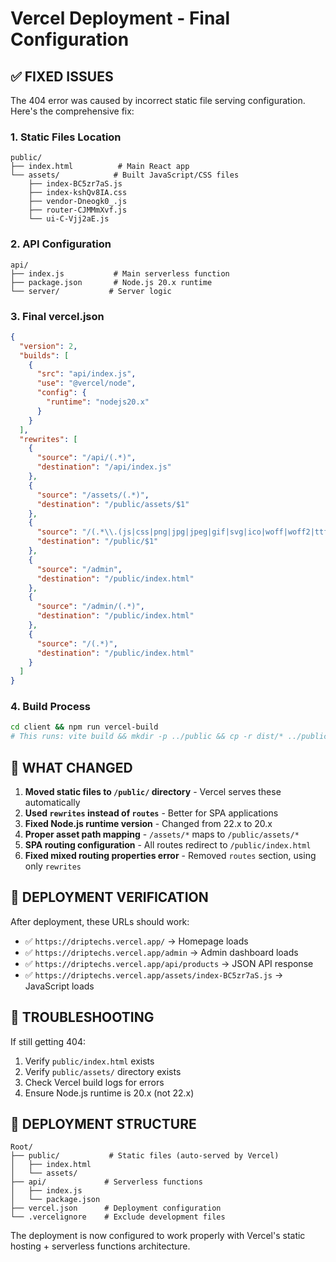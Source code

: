 # Vercel Deployment - Final Configuration

## ✅ FIXED ISSUES

The 404 error was caused by incorrect static file serving configuration. Here's the comprehensive fix:

### 1. **Static Files Location**
```
public/
├── index.html          # Main React app
└── assets/            # Built JavaScript/CSS files
    ├── index-BC5zr7aS.js
    ├── index-kshQv8IA.css
    ├── vendor-Dneogk0_.js
    ├── router-CJMMmXvf.js
    └── ui-C-Vjj2aE.js
```

### 2. **API Configuration**
```
api/
├── index.js           # Main serverless function
├── package.json       # Node.js 20.x runtime
└── server/           # Server logic
```

### 3. **Final vercel.json**
```json
{
  "version": 2,
  "builds": [
    {
      "src": "api/index.js",
      "use": "@vercel/node",
      "config": {
        "runtime": "nodejs20.x"
      }
    }
  ],
  "rewrites": [
    {
      "source": "/api/(.*)",
      "destination": "/api/index.js"
    },
    {
      "source": "/assets/(.*)",
      "destination": "/public/assets/$1"
    },
    {
      "source": "/(.*\\.(js|css|png|jpg|jpeg|gif|svg|ico|woff|woff2|ttf|eot))",
      "destination": "/public/$1"
    },
    {
      "source": "/admin",
      "destination": "/public/index.html"
    },
    {
      "source": "/admin/(.*)",
      "destination": "/public/index.html"
    },
    {
      "source": "/(.*)",
      "destination": "/public/index.html"
    }
  ]
}
```

### 4. **Build Process**
```bash
cd client && npm run vercel-build
# This runs: vite build && mkdir -p ../public && cp -r dist/* ../public/
```

## 🎯 WHAT CHANGED

1. **Moved static files to `/public/` directory** - Vercel serves these automatically
2. **Used `rewrites` instead of `routes`** - Better for SPA applications
3. **Fixed Node.js runtime version** - Changed from 22.x to 20.x
4. **Proper asset path mapping** - `/assets/*` maps to `/public/assets/*`
5. **SPA routing configuration** - All routes redirect to `/public/index.html`
6. **Fixed mixed routing properties error** - Removed `routes` section, using only `rewrites`

## 🚀 DEPLOYMENT VERIFICATION

After deployment, these URLs should work:
- ✅ `https://driptechs.vercel.app/` → Homepage loads
- ✅ `https://driptechs.vercel.app/admin` → Admin dashboard loads
- ✅ `https://driptechs.vercel.app/api/products` → JSON API response
- ✅ `https://driptechs.vercel.app/assets/index-BC5zr7aS.js` → JavaScript loads

## 🔧 TROUBLESHOOTING

If still getting 404:
1. Verify `public/index.html` exists
2. Verify `public/assets/` directory exists
3. Check Vercel build logs for errors
4. Ensure Node.js runtime is 20.x (not 22.x)

## 📁 DEPLOYMENT STRUCTURE

```
Root/
├── public/           # Static files (auto-served by Vercel)
│   ├── index.html
│   └── assets/
├── api/             # Serverless functions
│   ├── index.js
│   └── package.json
├── vercel.json      # Deployment configuration
└── .vercelignore    # Exclude development files
```

The deployment is now configured to work properly with Vercel's static hosting + serverless functions architecture.